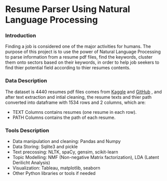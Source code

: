 # Resume Parser Using Natural Language Processing


### Introduction
Finding a job  is considered one of the major activities for humans. The purpose of this project is to use the power of Natural Language Processing to parse information from a resume pdf files, find the keywords, cluster them onto sectors based on their keywords, in order to help job seekers to find thier potential field according to thier resumes contents.

### Data Description
The dataset is 4440 resumes pdf files comes from  [Kaggle](https://www.kaggle.com/aishikai/resume-dataset?select=pdf) and 
[GitHub](https://github.com/JAIJANYANI/Automated-Resume-Screening-System) , and after text extraction and intial cleaning, the resume texts and thier path converted into dataframe with 1534 rows and 2 columns, which are:
- TEXT Columns contains resumes (one resume in each row).
- PATH Columns contains the path of each resume.


### Tools Description
- Data manipulation and cleaning: Pandas and Numpy
- Data Storing: Sqlite3 and pickle
- Text precossing: NLTK, spaCy, gensim, scikit-learn
- Topic Modelling: NMF (Non-negative Matrix factorization), LDA (Latent Derilicht Analysis)
- Visualization: Tableau, matplotlib, seaborn
- Other Python libraries or tools if needed 

